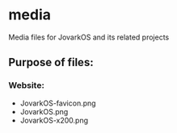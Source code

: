 # media
Media files for JovarkOS and its related projects


## Purpose of files:
### Website:
- JovarkOS-favicon.png
- JovarkOS.png
- JovarkOS-x200.png

